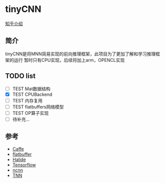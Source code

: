 # tinyCNN

[知乎介绍](https://zhuanlan.zhihu.com/p/351309697)

## 简介
tinyCNN是将MNN简易实现的前向推理框架，此项目为了更加了解和学习推理框架的运行
暂时只有CPU实现，后续将加上arm，OPENCL实现

## TODO list
* [ ] TEST Mat数据结构
* [x] TEST CPUBackend
* [ ] TEST 内存复用
* [ ] TEST flatbuffers网络模型
* [ ] TEST OP算子实现
* [ ] 待补充...

## 参考

- [Caffe](https://github.com/BVLC/caffe)
- [flatbuffer](https://github.com/google/flatbuffers)
- [Halide](https://github.com/halide/Halide)
- [Tensorflow](https://github.com/tensorflow/tensorflow)
- [ncnn](https://github.com/Tencent/ncnn)
- [TNN](https://github.com/Tencent/TNN)
